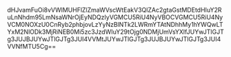dHJvamFuOi8vVWlMUHFlZlZmaWVscWtEakV3QlZAc2gtaGstMDEtdHIuY2RuLnNhdm95LmNsaWNrOjEyNDQzIyVGMCU5RiU4NyVBOCVGMCU5RiU4NyVCM0NOXzU0CnRyb2phbjovLzYyNzBlNTk2LWRmYTAtNDhhMy1hYWQwLTYxM2NlODk3MjRiNEB0Mi5zc3JzdWIuY29tOjg0NDMjUmVsYXlfJUYwJTlGJTg3JUJBJUYwJTlGJTg3JUI4VVMtJUYwJTlGJTg3JUJBJUYwJTlGJTg3JUI4VVNfMTU5Cg==